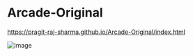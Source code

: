 # Arcade-Original
https://pragit-raj-sharma.github.io/Arcade-Original/index.html

![image](https://github.com/Xeo23/Arcade-Original/assets/65211497/d8329107-9c26-454b-b48a-4ee33b7de1a6)

